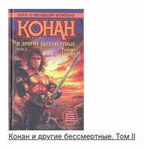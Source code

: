 ![](Конан%20и%20другие%20бессмертные.%20Том%20II.jpg)  
[Конан и другие бессмертные. Том II](Конан%20и%20другие%20бессмертные.%20Том%20II.md)
